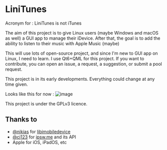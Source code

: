 # LiniTunes
Acronym for : LiniTunes is not iTunes

The aim of this project is to give Linux users (maybe Windows and macOS as well) a GUI app to manage their iDevice.
After that, the goal is to add the ability to listen to their music with Apple Music (maybe)

This will use lots of open-source project, and since I'm new to GUI app on Linux, I need to learn.
I use Qt6+QML for this project.
If you want to contribute, you can open an issue, a request, a suggestion, or submit a pool request.

This project is in its early developments. Everything could change at any time given.

Looks like this for now :
![image](https://github.com/topiga/LiniTunes/assets/38886040/5d710e3d-779f-4b74-ab2c-46e958158840)

This project is under the GPLv3 licence.

## Thanks to 
 - [@nikias](https://github.com/nikias) for [libimobiledevice](https://github.com/libimobiledevice/libimobiledevice)
 - [@cj123](https://github.com/cj123) for [ipsw.me](https://ipsw.me/) and its API
 - Apple for iOS, iPadOS, etc
